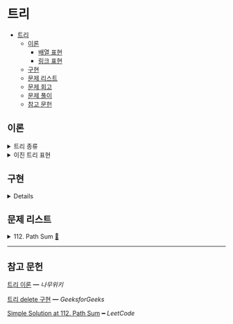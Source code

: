 # 트리

- [트리](#트리)
  - [이론](#이론)
    - [배열 표현](#배열-표현)
    - [링크 표현](#링크-표현)
  - [구현](#구현)
  - [문제 리스트](#문제-리스트)
  - [문제 회고](#문제-회고)
  - [문제 풀이](#문제-풀이)
  - [참고 문헌](#참고-문헌)

## 이론

<details>
<summary>트리 종류</summary>
<br/>

트리란

    계층적인 관계를 가진 자료의 표현에 사용하는 자료구조이다.

일반 트리는

    노드가 임의의 개수의 자식을 가질 수 있는 트리이다.    

    노드마다 링크의 수가 다르기 때문에 복잡하다.

이진 트리는

    노드가 최대 2개의 자식만 가지도록 제한한다.

포화 이진 트리는

    각 레벨에 노드가 꽉 차있는 이진 트리이다.

    따라서 노드에 순서대로 번호를 붙일 수 있다.

완전 이진 트리는

    포화 이진 트리와 유사하지만, 마지막 레벨의 노드는 비어있어도 된다.

</details>

<details>
<summary>이진 트리 표현</summary>

### 배열 표현

포화 이진 트리와 완전 이진 트리에 가장 적합하다.

배열 항목 사이에 빈칸이 발생하지 않기 때문이다.

    이와 반대로, 경사 이진 트리는 빈칸이 많이 발생한다.

어떤 노드의 인덱스를 알면 

    부모 인덱스 =             i / 2

    왼쪽 자식 인덱스 =        2i

    오른쪽 자식 인덱스 =      2i + 1  알 수 있다.

### 링크 표현

두개의 링크를 담는 구조체를 활용한다.

```js
var TreeNode = function (value, left, right) {
  this.value;
  this.left;
  this.right;
}
```
> 이번 주제의 구현 문제는 모두 링크 표현으로 진행한다.

</details>

## 구현

<details>
<br/>

<div align="center"><img width="60%" src="assets/tree-example.jpg"/></div>

필수메소드와 빅오는 다음과 같다.

- time(worst)는 이진 트리에 적용되고,

- time(avg)는 완전 이진 트리에 적용된다.

|             |  `insert`  |   `delete`  | `_getMinValueAtRightSubtree` |
|:-----------:|:----------:|:----------:|:---------------------------:|
| time(worst) |   `O(n)`   |   `O(n)`   |            `O(n)`           |
|  time(avg)  | `O(log n)` | `O(log n)` |            `O(1)`           |
|    space    |   `O(1)`   |   `O(1)`   |            `O(1)`           |

`delete` 메소드 같은 경우 까다로운 경우가 있다.

예로, 90을 삭제했을 때, 해당 노드로 올라올 계승자를 선정해야한다.

이 부분을 우측 서브트리에서 찾는다. (`_getMinValueAtRightSubtree`)

또한, `delete` 메소드는 최적화가 가능하다.

여기서 최적화는 재귀를 최소화함을 의미한다. 자바스크립트 언어에서는 특히 중요하다고 판단한다.

```js
BinarySearchTree.prototype._deleteAtNode = function (node, deleteValue) {
  // +++ node.value === deleteValue
  else {
    ...
    // +++ left, right all exist
    node.value = this._getMinValueAtRightSubtree(node.right);
    node.right = this._deleteAtNode(node.right, node.value);
  }

  return node;
}
```

```js

```

트리 순회 관련 메소드와 빅오는 다음과 같다.

- `n`은 트리의 모든 노드의 수를 의미한다.
- `L`은 트리의 level 수를 의미한다.

|       | `display` | `inorder` | `preorder` | `postorder` | `levelorder` |
|:-----:|:---------:|:---------:|:----------:|:-----------:|:------------:|
|  time |   `O(1)`  |   `O(1)`  |   `O(1)`   |    `O(1)`   |    `O(L)`    |
| space |   `O(n)`  |   `O(1)`  |   `O(1)`   |    `O(1)`   |    `O(L)`    |

</details>

## 문제 리스트

<details>
<summary>112. Path Sum
  <a href="https://leetcode.com/problems/path-sum/">👊</a>
</summary>

## 문제 회고

입력값으로 주어진 이진 트리는 이진 탐색 트리가 아니라서 별도의 에디터에서 그대로 구현하기 어려웠다.

따라서, 별도의 문제 파일로 빼지 못하고, 문제 에디터에서 바로 해결하였다.

> 단, 문제에서 사용되는 자료구조는 구현해본 코드를 사용하였다.

## 문제 풀이

```js
/**
 * @param {TreeNode} root
 * @param {number} targetSum
 * @return {boolean}
 * 
 * time:    O(n - 1)
 * space:   O(n)
 */
var hasPathSum = function (root, targetSum) {
  if (!root)
    return false;

  const stack = new Stack();
  stack.push({ 'node': root, 'remainValue': targetSum });

  while (!stack.isEmpty()) {
    const { node, remainValue } = stack.pop();

    if (
      !node.left
      && !node.right
      && node.val === remainValue
    )
      return true;

    if (node.left)
      stack.push({ 'node': node.left, 'remainValue': remainValue - node.val });

    if (node.right)
      stack.push({ 'node': node.right, 'remainValue': remainValue - node.val });
  }
  return false;
};
```

</details>

<hr/>

## 참고 문헌

[트리 이론](https://namu.wiki/w/트리(그래프)#s-4.1.1) ━ *나무위키*

[트리 delete 구현](https://www.geeksforgeeks.org/binary-search-tree-set-2-delete/) ━ *GeeksforGeeks*

[Simple Solution at 112. Path Sum](https://leetcode.com/problems/path-sum/discuss/36581/My-Python-iterative-DFS-solution) ━ *LeetCode*